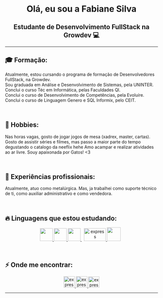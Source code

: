 ###

<h1 align="center">Olá, eu sou a Fabiane Silva <width="30px"></h1>
<h2 align="center">Estudante de Desenvolvimento FullStack na Growdev 💻<width="30px"></h2>
  <hr>
  <h2> 🎓 Formação:</h2>
  <p align="left">
   Atualmente, estou cursando o programa de formação de Desenvolvedores FullStack, na Growdev.<br>
   Sou graduada em Análise e Desenvolvimento de Sistemas, pela UNINTER.<br>
   Conclui o curso Téc em Informática, pelas Faculdades QI.<br>
   Conclui o curso de Desenvolvimento de Competências, pela Evoluíre.<br>
   Conclui o curso de Linguagem Genero e SQL Informix, pelo CEIT.<br>
  </p>
  <br>
  <h2>🎲 Hobbies:</h2>
  <p align="left">
   Nas horas vagas, gosto de jogar jogos de mesa (xadrex, master, cartas).
   Gosto de assistir séries e filmes, mas passo a maior parte do tempo degustando o catalogo da neeflix hehe
   Amo acampar e realizar atividades ao ar livre.
   Souy apaixonada por Gatos! <3
  </p>
    <br>
  <h2>🔨 Experiências profissionais:</h2>
  <p align="left">
    Atualmente, atuo como metalúrgica. Mas, ja trabalhei como suporte técnico de ti, como auxiliar administrativo e como vendedora.
  </p>
  <br>
  <h2> 🔥 Linguagens que estou estudando:</h2>

<p align="center"> 
    <a href="https://www.w3schools.com/css/" target="_blank"> <img src="https://img.icons8.com/color/48/000000/css3.png"height="42" width="42"/> </a> 
    <a href="https://html.com/" target="_blank"> <img src="https://img.icons8.com/color/344/html-5--v2.png" height="42" width="42"/> </a> 
    <a style="padding-right:8px;" href="https://www.ibm.com/products/informix" target="_blank"> <img src="https://upload.wikimedia.org/wikipedia/commons/thumb/9/99/Unofficial_JavaScript_logo_2.svg/768px-Unofficial_JavaScript_logo_2.svg.png" height="42" width="42"/> </a>
    <a href="https://4js.com/" target="_blank"> <img src="https://4js.com/wp-content/uploads/2015/05/logo_4Js_2014_CMYK_seul-300x92.png" alt="express" height="42" width="72" /> </a> 
    <a style="padding-right:8px;" href="https://www.ibm.com/products/informix" target="_blank"> <img src="https://cdn-icons-png.flaticon.com/512/882/882727.png" height="45" width="45"/> </a>  
    
</p>
  <br>
  <h2>⚡️ Onde me encontrar:</h2>
<p align="center"> 
    <a href="https://www.linkedin.com/in/fabiane-silva-138827162/" target="_blank"> <img src="https://cdn-icons.flaticon.com/png/512/1377/premium/1377213.png?token=exp=1655336137~hmac=661fbc4910cbc8436c087d288270c7ee" alt="express" width="37" height="37"/> </a>
   <a href="https://twitter.com/blckskye" target="_blank"> <img src="https://cdn-icons.flaticon.com/png/512/3670/premium/3670127.png?token=exp=1655336337~hmac=c047e54d85c78da5f39e9b7fa6870cf7" alt="express" width="37" height="37"/> </a>
    <a href="https://www.instagram.com/f4bi.exe/?hl=en" target="_blank"> <img src="https://cdn-icons.flaticon.com/png/512/3955/premium/3955024.png?token=exp=1655336406~hmac=541bab975e77462eb378b28c6f2eff27" alt="express" width="37" height="36"/ > </a>  
</p>

-----------------
